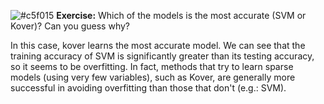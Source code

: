 ![#c5f015](https://placehold.it/15/c5f015/000000?text=+) **Exercise:** Which of the models is the most accurate (SVM or Kover)? Can you guess why?

In this case, kover learns the most accurate model. We can see that the training accuracy of SVM is significantly greater than its testing accuracy, so it seems to be overfitting. In fact, methods that try to learn sparse models (using very few variables), such as Kover, are generally more successful in avoiding overfitting than those that don't (e.g.: SVM).
